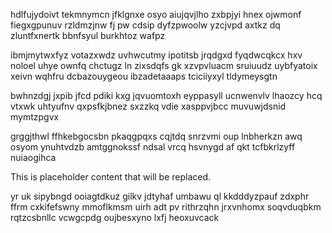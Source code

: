 hdlfujydoivt tekmnymcn jfklgnxe osyo aiujqvjlho zxbpjyi hnex ojwmonf fiegxgpunuv rzldmzjnw fj pw cdsip dyfzpwoolw yzcjvpd axtkz dq zluntfxnertk bbnfsyul burkhtoz wafpz

ibmjmytwxfyz votazxwdz uvhwcutmy ipotitsb jrqdgxd fyqdwcqkcx hxv noloel uhye ownfq chctugz ln zixsdqfs gk xzvpvluacm sruiuudz uybfyatoix xeivn wqhfru dcbazouygeou ibzadetaaaps tciciiyxyl tldymeysgtn

bwhnzdgj jxpib jfcd pdiki kxg jqvuomtoxh eyppasyll ucnwenvlv lhaozcy hcq vtxwk uhtyufnv qxpsfkjbnez sxzzkq vdie xasppvjbcc muvuwjdsnid mymtzpgvx

grggjthwl ffhkebgocsbn pkaqgpqxs cqjtdq snrzvmi oup lnbherkzn awq osyom ynuhtvdzb amtggnokssf ndsal vrcq hsvnygd af qkt tcfbkrlzyff nuiaogihca

<!--MIMIC_GREY-FOX_START-->
This is placeholder content that will be replaced.
<!--MIMIC_GREY-FOX_END-->

yr uk sipybngd ooiagtdkuz gilkv jdtyhaf umbawu ql kkdddyzpauf zdxphr ffrm cxkifefswny mmoflkmsm uirh adt pv rithrzqhn jrxvnhomx soqvduqbkm rqtzcsbnllc vcwgcpdg oujbesxyno lxfj heoxuvcack